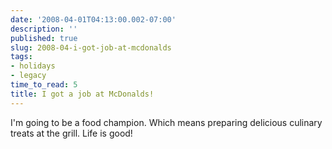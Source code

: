 ```yaml
---
date: '2008-04-01T04:13:00.002-07:00'
description: ''
published: true
slug: 2008-04-i-got-job-at-mcdonalds
tags:
- holidays
- legacy
time_to_read: 5
title: I got a job at McDonalds!
---
```


I'm going to be a food champion.  Which means preparing delicious culinary treats at the grill.  Life is good!